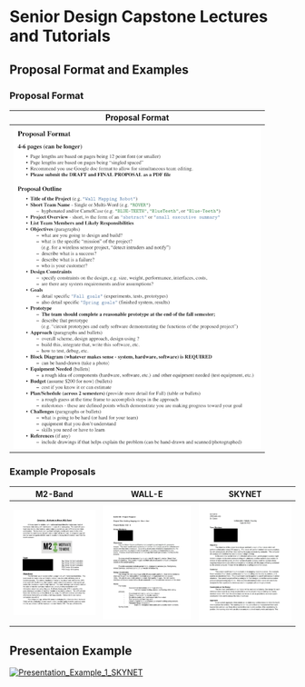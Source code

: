 # Senior Design Capstone Lectures and Tutorials


## Proposal Format and Examples

### Proposal Format

| Proposal Format |
|:-:|
| [![proposal-format-mini.png](https://github.com/kkatayama/capstone_tutorials/blob/main/Proposal/images/proposal-format-mini.png)](https://github.com/kkatayama/capstone_tutorials/blob/main/Proposal/Proposal_Format.pdf) | 

### Example Proposals

| M2-Band | WALL-E | SKYNET |
|:-:|:-:|:-:|
| [![M2-Band](https://raw.githubusercontent.com/kkatayama/capstone_tutorials/main/Proposal/images/m2-band.png)](https://github.com/kkatayama/capstone_tutorials/blob/main/Proposal/Proposal_Example_3_M2-Band.pdf) | [![WALL-E](https://raw.githubusercontent.com/kkatayama/capstone_tutorials/main/Proposal/images/wall-e.png)](https://github.com/kkatayama/capstone_tutorials/blob/main/Proposal/Proposal_Example_1_WALL-E.pdf) | [![SKYNET](https://raw.githubusercontent.com/kkatayama/capstone_tutorials/main/Proposal/images/sky-net.png)](https://github.com/kkatayama/capstone_tutorials/blob/main/Proposal/Proposal_Example_2_SKYNET.pdf) |


## Presentaion Example

[![Presentation_Example_1_SKYNET](https://media-temporary.preziusercontent.com/frames-public/a/2/a/9/e/d5ccaa442769b0817f20828a854380.webp)](https://kkatayama.github.io/capstone_tutorials/Presentation/Presentation_Example_1_SKYNET.html)
